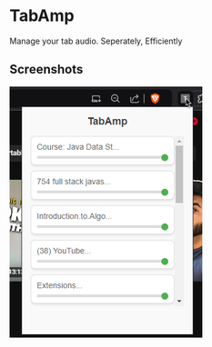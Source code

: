 
# TabAmp

Manage your tab audio.
Seperately, Efficiently


## Screenshots

![App Screenshot](<assets\images\image.png>)

